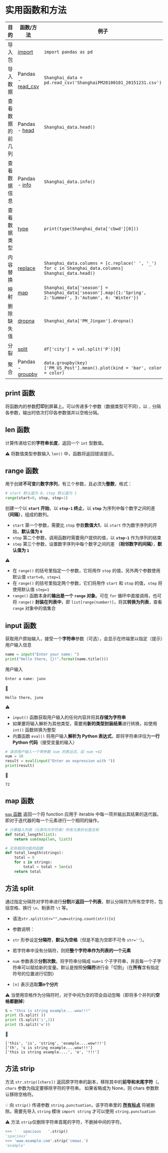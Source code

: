 # 实用函数和方法

| 目的 | 函数/方法 | 例子 |
| --- | --- | ---|
| 导入包 | [import](https://docs.python.org/2/tutorial/modules.html#importing-from-a-package) | `import pandas as pd` |
| 导入数据 | Pandas - [read_csv](https://pandas.pydata.org/pandas-docs/stable/generated/pandas.read_csv.html) | `Shanghai_data = pd.read_csv('ShanghaiPM20100101_20151231.csv')` |
| 查看数据的前几列 | Pandas - [head](https://pandas.pydata.org/pandas-docs/stable/generated/pandas.DataFrame.head.html) | `Shanghai_data.head()` |
| 查看数据信息 | Pandas - [info](https://pandas.pydata.org/pandas-docs/stable/generated/pandas.DataFrame.info.html) | `Shanghai_data.info()` |
| 查看数据类型 | [type](https://docs.python.org/2/library/types.html) | `print(type(Shanghai_data['cbwd'][0]))` |
| 内容替换 | [replace](https://www.pythoncentral.io/pythons-string-replace-method-replacing-python-strings/) | `Shanghai_data.columns = [c.replace(' ', '_') for c in Shanghai_data.columns] Shanghai_data.head()` |
| 映射 | [map](http://book.pythontips.com/en/latest/map_filter.html) | `Shanghai_data['season'] = Shanghai_data['season'].map({1:'Spring', 2:'Summer', 3:'Autumn', 4: 'Winter'})` |
| 删除缺失值 | [dropna](https://pandas.pydata.org/pandas-docs/stable/generated/pandas.DataFrame.dropna.html) | `Shanghai_data['PM_Jingan'].dropna()` |
| 分裂 | [split](http://python-reference.readthedocs.io/en/latest/docs/str/split.html) | `df['city'] = val.split('P')[0]` |
| 聚合 | Pandas - [groupby](https://pandas.pydata.org/pandas-docs/stable/generated/pandas.DataFrame.groupby.html) | `data.groupby(key)['PM_US_Post'].mean().plot(kind = 'bar', color = color)` |

## print 函数
将函数内的参数**打印**到屏幕上。可以传递多个参数（数据类型可不同），以 `,` 分隔各参数，输出时依次打印各参数值并以空格分隔。

## len 函数
计算传递给它的**字符串长度**，返回一个 `int` 型数值。

:warning: 将数值类型参数输入 `len()` 中，函数将返回错误提示。

## range 函数
用于创建**不可变**的**数字序列**，有三个参数，且必须为**整数**，格式：
```python
# start 默认值为 0，step 默认值为 1
range(start=0, stop, step=1)
```
创建一个以 **`start` 开始**，以 **`stop-1` 终止**，以 **`step`** 为序列中每个数字之间的差 **（间隔）**，组成的数列。

* `start` 第一个参数，需要比 `stop` 参数**数值大1**，以 `start` 作为数字序列的开始，**默认值为 `0`**
* `stop` 第二个参数，调用函数时需要用户提供的值，以 **`stop-1`** 作为序列的结束
* `step` 第三个参数，设置数字序列中每个数字之间的差 **（相邻数字的间隔）**，**默认值为 `1`**

:warning:
* 在 `range()` 的括号里指定一个参数，它将用作 `stop` 的值，另外两个参数使用默认值 `start=0`，`step=1`
* 在 `range()` 的括号里指定两个参数，它们将用作 `start` 和 `stop` 的值，`step` 将使用默认值 `step=1`
* `range()` 函数本身的**输出是一个 `range` 对象**。可在 `for` 循环中直接调用，也可将 `range()` **封装在列表中**，即 `list[range(number)]`，将其**转换为列表**，查看 `range` 对象中的值集合

## input 函数
获取用户原始输入，接受一个**字符串**参数（可选），会显示在终端里以指定（提示）用户输入信息

```python
name = input("Enter your name: ")
print("Hello there, {}!".format(name.title()))
```

用户输入

```python
Enter a name: juno
```

:hammer:

```shell
Hello there, juno
```

:warning:
* `input()` 函数获取用户输入的任何内容并将其**存储为字符串**
* 如果要将输入解析为其他类型，需要用**新的类型封装结果**进行转换，如使用 `int()` 函数转换为整型
* 内置函数 `eval()` 将用户输入**解析为 Python 表达式**，即将字符串评估为**一行 Python 代码**（接受变量的输入）

```python
# 请求用户输入一个带参数 num 的表达式，如 num +42
num = 30
result = eval(input("Enter an expression with "))
print(result)
```

:hammer:

```shell
72
```

## map 函数
[`map` 函数](https://docs.python.org/zh-cn/3/library/functions.html#map) 返回一个将 function 应用于 iterable 中每一项并输出其结果的迭代器。即对于迭代器的每一个元素进行一个相同的操作。

```python
# 计算输入列表（元素均为字符串）所有元素的长度总和
def total_length(list):
    return sum(map(len, list))

# 实现相同功能的函数
def total_length(strings):
    total = 0
    for s in strings:
        total = total + len(s)
    return total
```

## 方法 split
通过指定分隔符对字符串进行**分割**并**返回一个列表**，默认分隔符为所有空字符，包括空格、换行 `\n`、制表符 `\t` 等。

* 语法`str.split(str="",num=string.count(str))[n]`

* 参数说明：
* `str` 形参设定**分隔符**，**默认为空格**（但是不能为空即不可令 `str=''`）。
* 若字符串中没有分隔符，则把**整个字符串作为列表的一个元素**
* `num` 参数表示**分割次数**。将字符串分隔成 `num+1` 个子字符串，并且每一个子字符串可以赋给新的变量。默认是按照**分隔符**进行全「切割」（在**所有**含有指定符号的位置进行切割）
* `[n]` 表示选取**第n个分片**

:warning: 当使用空格作为分隔符时，对于中间为空的项会自动忽略（即将多个并列的**空格都删掉**）

```python
S = "this is string example....wow!!!"
print (S.split( ))
print (S.split('i',1))
print (S.split('w'))
```

:hammer:

```shell
['this', 'is', 'string', 'example....wow!!!']
['th', 's is string example....wow!!!']
['this is string example....', 'o', '!!!']
```

## 方法 strip
方法 `str.strip([chars])` 返回原字符串的副本，移除其中的**前导和末尾字符**（。 `chars` 参数为指定要移除字符的字符串。 如果省略或为 None，则 chars 参数默认移除空格符。

:bulb: 向 `strip()` 传递参数 `string.punctuation`，该字符串里的 **[所有标点](https://docs.python.org/3/library/string.html?highlight=punctuation#string.punctuation)** 将被删除。需要先导入 `string` 模块 `import string` 才可以使用 `string.punctuation`

:warning: 方法 `strip`仅删除字符串首尾的字符，不删掉中间的字符。

```python
>>> '   spacious   '.strip()
'spacious'
>>> 'www.example.com'.strip('cmowz.')
'example'
```